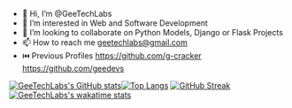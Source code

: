 - 👋 Hi, I’m @GeeTechLabs
- 👀 I’m interested in Web and Software Development
- 💞️ I’m looking to collaborate on Python Models, Django or Flask Projects
- 📫 How to reach me geetechlabs@gmail.com
- ⏮️ Previous Profiles https://github.com/g-cracker https://github.com/geedevs

[![GeeTechLabs's GitHub stats](https://github-readme-stats.vercel.app/api?username=GeeTechLabs&count_private=true&show_icons=true&theme=onedark)](https://github.com/GeeTechLabs/github-readme-stats)[![Top Langs](https://github-readme-stats.vercel.app/api/top-langs/?username=GeeTechLabs&layout=compact)](https://github.com/anuraghazra/github-readme-stats)
[![GitHub Streak](https://github-readme-streak-stats.herokuapp.com?user=GeeTechLabs&theme=dark&date_format=M%20j%5B%2C%20Y%5D)](https://git.io/streak-stats)[![GeeTechLabs's wakatime stats](https://github-readme-stats.vercel.app/api/wakatime?username=GeeTechLabs&layout=compact&langs_count=8)](https://github.com/GeeTechLabs/github-readme-stats)

<!---
GeeTechLabs/GeeTechLabs is a ✨ special ✨ repository because its `README.md` (this file) appears on your GitHub profile.
You can click the Preview link to take a look at your changes.
--->
